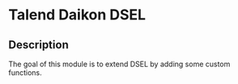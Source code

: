 # Talend Daikon DSEL

## Description

The goal of this module is to extend DSEL by adding some custom functions.
